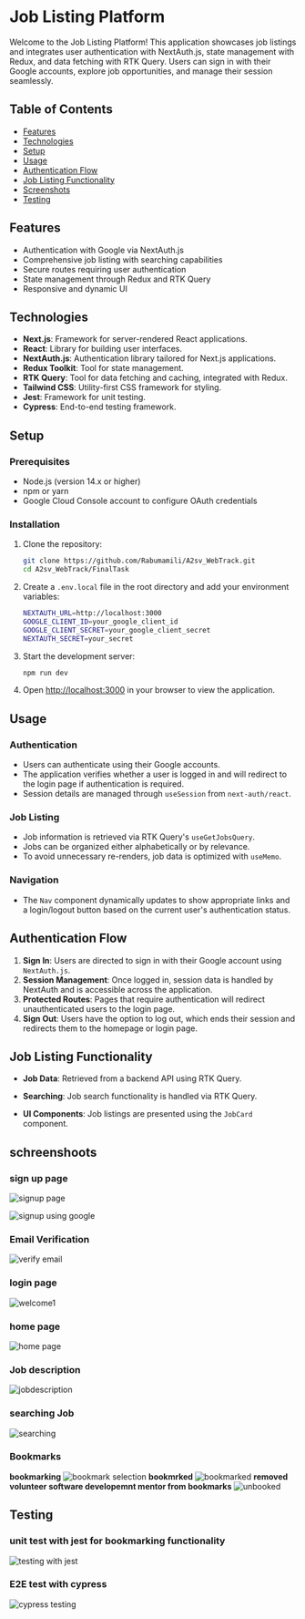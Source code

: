 # Job Listing Platform 

Welcome to the Job Listing Platform! This application showcases job listings and integrates user authentication with NextAuth.js, state management with Redux, and data fetching with RTK Query. Users can sign in with their Google accounts, explore job opportunities, and manage their session seamlessly.

## Table of Contents

- [Features](#features)
- [Technologies](#technologies)
- [Setup](#setup)
- [Usage](#usage)
- [Authentication Flow](#authentication-flow)
- [Job Listing Functionality](#job-listing-functionality)
- [Screenshots](#screenshots)
- [Testing](#testing)

## Features

- Authentication with Google via NextAuth.js
- Comprehensive job listing with searching capabilities
- Secure routes requiring user authentication
- State management through Redux and RTK Query
- Responsive and dynamic UI

## Technologies

- **Next.js**: Framework for server-rendered React applications.
- **React**: Library for building user interfaces.
- **NextAuth.js**: Authentication library tailored for Next.js applications.
- **Redux Toolkit**: Tool for state management.
- **RTK Query**: Tool for data fetching and caching, integrated with Redux.
- **Tailwind CSS**: Utility-first CSS framework for styling.
- **Jest**: Framework for unit testing.
- **Cypress**: End-to-end testing framework.

## Setup

### Prerequisites

- Node.js (version 14.x or higher)
- npm or yarn
- Google Cloud Console account to configure OAuth credentials

### Installation

1. Clone the repository:

   ```bash
   git clone https://github.com/Rabumamili/A2sv_WebTrack.git
   cd A2sv_WebTrack/FinalTask
3. Create a `.env.local` file in the root directory and add your environment variables:

   ```bash
   NEXTAUTH_URL=http://localhost:3000
   GOOGLE_CLIENT_ID=your_google_client_id
   GOOGLE_CLIENT_SECRET=your_google_client_secret
   NEXTAUTH_SECRET=your_secret
   ```

4. Start the development server:

   ```bash
   npm run dev
   ```

5. Open [http://localhost:3000](http://localhost:3000) in your browser to view the application.

## Usage

### Authentication

- Users can authenticate using their Google accounts.
- The application verifies whether a user is logged in and will redirect to the login page if authentication is required.
- Session details are managed through `useSession` from `next-auth/react`.

### Job Listing

- Job information is retrieved via RTK Query's `useGetJobsQuery`.
- Jobs can be organized either alphabetically or by relevance.
- To avoid unnecessary re-renders, job data is optimized with `useMemo`.

### Navigation

- The `Nav` component dynamically updates to show appropriate links and a login/logout button based on the current user's authentication status.

## Authentication Flow

1. **Sign In**: Users are directed to sign in with their Google account using `NextAuth.js`.
2. **Session Management**: Once logged in, session data is handled by NextAuth and is accessible across the application.
3. **Protected Routes**: Pages that require authentication will redirect unauthenticated users to the login page.
4. **Sign Out**: Users have the option to log out, which ends their session and redirects them to the homepage or login page.

## Job Listing Functionality

- **Job Data**: Retrieved from a backend API using RTK Query.
- **Searching**: Job search functionality is handled via RTK Query.

- **UI Components**: Job listings are presented using the `JobCard` component.
## schreenshoots
### sign up page  
![signup page](https://github.com/user-attachments/assets/bbc399aa-2a32-41ab-80ee-c265f6c51783)

![signup using google](https://github.com/user-attachments/assets/3928a73b-4690-4336-9d44-c4b5874c7bd2)
### Email Verification

![verify email](https://github.com/user-attachments/assets/a5faca4d-e4db-449a-91d3-35532385dbce)

### login page 
   ![welcome1](https://github.com/user-attachments/assets/af7fa443-8d8b-4f18-bde2-2ac4ba8962c1)
### home page 
![home page](https://github.com/user-attachments/assets/bd72ba4c-6924-43b2-a56d-f5a4cbfeb60c)
### Job description
![jobdescription](https://github.com/user-attachments/assets/4b26aa51-de8b-4367-b538-aa7bb9c2fc57)
### searching Job
![searching](https://github.com/user-attachments/assets/3662c1b7-79c3-4cd8-93ba-47040e05668f)
### Bookmarks
**bookmarking**
![bookmark selection](https://github.com/user-attachments/assets/3d9101a6-f3b1-425f-9e2d-f354acc157df)
 **bookmrked**
![bookmarked](https://github.com/user-attachments/assets/9b8009d5-ede2-47f0-b4f0-004d7a542f62)
**removed volunteer software developemnt mentor from bookmarks**
![unbooked](https://github.com/user-attachments/assets/73ec90e1-a3de-402c-8593-89b140ab1710)
## Testing
### unit test with jest for bookmarking functionality
![testing with jest](https://github.com/user-attachments/assets/d63d1555-d624-40fc-825d-c218a0d4d719)

### E2E test with cypress
![cypress testing](https://github.com/user-attachments/assets/7d6fa17d-7b8f-469b-af64-3c15e9cb9219)


